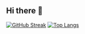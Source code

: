## Hi there 👋

<!--
**KoYejune0302/KoYejune0302** is a ✨ _special_ ✨ repository because its `README.md` (this file) appears on your GitHub profile.

Here are some ideas to get you started:

- 🔭 I’m currently working on ...
- 🌱 I’m currently learning ...
- 👯 I’m looking to collaborate on ...
- 🤔 I’m looking for help with ...
- 💬 Ask me about ...
- 📫 How to reach me: ...
- 😄 Pronouns: ...
- ⚡ Fun fact: ...
-->
[![GitHub Streak](http://github-readme-streak-stats.herokuapp.com?user=KoYejune0302&theme=omni&background=000000)](https://git.io/streak-stats)
[![Top Langs](https://github-readme-stats.vercel.app/api/top-langs/?username=KoYejune0302&theme=omni&background=000000)](https://github.com/anuraghazra/github-readme-stats)
